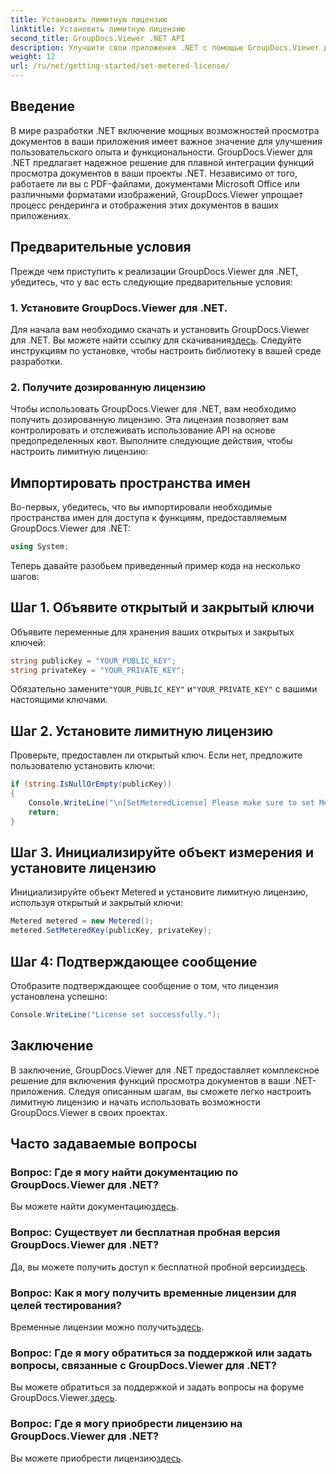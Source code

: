 ```yaml
---
title: Установить лимитную лицензию
linktitle: Установить лимитную лицензию
second_title: GroupDocs.Viewer .NET API
description: Улучшите свои приложения .NET с помощью GroupDocs.Viewer для удобного просмотра документов. Легко интегрируйте функции рендеринга документов в свои проекты.
weight: 12
url: /ru/net/getting-started/set-metered-license/
---
```

## Введение
В мире разработки .NET включение мощных возможностей просмотра документов в ваши приложения имеет важное значение для улучшения пользовательского опыта и функциональности. GroupDocs.Viewer для .NET предлагает надежное решение для плавной интеграции функций просмотра документов в ваши проекты .NET. Независимо от того, работаете ли вы с PDF-файлами, документами Microsoft Office или различными форматами изображений, GroupDocs.Viewer упрощает процесс рендеринга и отображения этих документов в ваших приложениях.
## Предварительные условия
Прежде чем приступить к реализации GroupDocs.Viewer для .NET, убедитесь, что у вас есть следующие предварительные условия:
### 1. Установите GroupDocs.Viewer для .NET.
 Для начала вам необходимо скачать и установить GroupDocs.Viewer для .NET. Вы можете найти ссылку для скачивания[здесь](https://releases.groupdocs.com/viewer/net/). Следуйте инструкциям по установке, чтобы настроить библиотеку в вашей среде разработки.
### 2. Получите дозированную лицензию
Чтобы использовать GroupDocs.Viewer для .NET, вам необходимо получить дозированную лицензию. Эта лицензия позволяет вам контролировать и отслеживать использование API на основе предопределенных квот. Выполните следующие действия, чтобы настроить лимитную лицензию:

## Импортировать пространства имен
Во-первых, убедитесь, что вы импортировали необходимые пространства имен для доступа к функциям, предоставляемым GroupDocs.Viewer для .NET:
```csharp
using System;
```

Теперь давайте разобьем приведенный пример кода на несколько шагов:
## Шаг 1. Объявите открытый и закрытый ключи
Объявите переменные для хранения ваших открытых и закрытых ключей:
```csharp
string publicKey = "YOUR_PUBLIC_KEY";
string privateKey = "YOUR_PRIVATE_KEY";
```
 Обязательно замените`"YOUR_PUBLIC_KEY"` и`"YOUR_PRIVATE_KEY"` с вашими настоящими ключами.
## Шаг 2. Установите лимитную лицензию
Проверьте, предоставлен ли открытый ключ. Если нет, предложите пользователю установить ключи:
```csharp
if (string.IsNullOrEmpty(publicKey))
{
    Console.WriteLine("\n[SetMeteredLicense] Please make sure to set Metered keys. Learn more at https://Purchase.groupdocs.com/faqs/licensing/metered.");
    return;
}
```
## Шаг 3. Инициализируйте объект измерения и установите лицензию
Инициализируйте объект Metered и установите лимитную лицензию, используя открытый и закрытый ключи:
```csharp
Metered metered = new Metered();
metered.SetMeteredKey(publicKey, privateKey);
```
## Шаг 4: Подтверждающее сообщение
Отобразите подтверждающее сообщение о том, что лицензия установлена успешно:
```csharp
Console.WriteLine("License set successfully.");
```

## Заключение
В заключение, GroupDocs.Viewer для .NET предоставляет комплексное решение для включения функций просмотра документов в ваши .NET-приложения. Следуя описанным шагам, вы сможете легко настроить лимитную лицензию и начать использовать возможности GroupDocs.Viewer в своих проектах.
## Часто задаваемые вопросы
### Вопрос: Где я могу найти документацию по GroupDocs.Viewer для .NET?
 Вы можете найти документацию[здесь](https://tutorials.groupdocs.com/viewer/net/).
### Вопрос: Существует ли бесплатная пробная версия GroupDocs.Viewer для .NET?
 Да, вы можете получить доступ к бесплатной пробной версии[здесь](https://releases.groupdocs.com/).
### Вопрос: Как я могу получить временные лицензии для целей тестирования?
 Временные лицензии можно получить[здесь](https://purchase.groupdocs.com/temporary-license/).
### Вопрос: Где я могу обратиться за поддержкой или задать вопросы, связанные с GroupDocs.Viewer для .NET?
 Вы можете обратиться за поддержкой и задать вопросы на форуме GroupDocs.Viewer.[здесь](https://forum.groupdocs.com/c/viewer/9).
### Вопрос: Где я могу приобрести лицензию на GroupDocs.Viewer для .NET?
 Вы можете приобрести лицензию[здесь](https://purchase.groupdocs.com/buy).